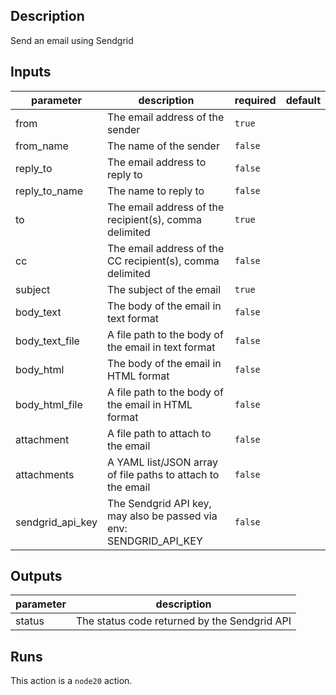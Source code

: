 
<!-- action-docs-description -->
## Description

Send an email using Sendgrid
<!-- action-docs-description -->

<!-- action-docs-inputs -->
## Inputs

| parameter | description | required | default |
| --- | --- | --- | --- |
| from | The email address of the sender | `true` |  |
| from_name | The name of the sender | `false` |  |
| reply_to | The email address to reply to | `false` |  |
| reply_to_name | The name to reply to | `false` |  |
| to | The email address of the recipient(s), comma delimited | `true` |  |
| cc | The email address of the CC recipient(s), comma delimited | `false` |  |
| subject | The subject of the email | `true` |  |
| body_text | The body of the email in text format | `false` |  |
| body_text_file | A file path to the body of the email in text format | `false` |  |
| body_html | The body of the email in HTML format | `false` |  |
| body_html_file | A file path to the body of the email in HTML format | `false` |  |
| attachment | A file path to attach to the email | `false` |  |
| attachments | A YAML list/JSON array of file paths to attach to the email | `false` |  |
| sendgrid_api_key | The Sendgrid API key, may also be passed via env: SENDGRID_API_KEY | `false` |  |
<!-- action-docs-inputs -->

<!-- action-docs-outputs -->
## Outputs

| parameter | description |
| --- | --- |
| status | The status code returned by the Sendgrid API |
<!-- action-docs-outputs -->

<!-- action-docs-runs -->
## Runs

This action is a `node20` action.
<!-- action-docs-runs -->